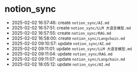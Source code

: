 # notion_sync
- 2025-02-02 16:57:46: create `notion_sync/AI.md`
- 2025-02-02 16:57:51: create `notion_sync/LLM 大语言模型.md`
- 2025-02-02 16:57:55: create `notion_sync/RAG.md`
- 2025-02-02 16:58:00: create `notion_sync/Langchain.md`
- 2025-02-02 09:10:57: update `notion_sync/AI.md`
- 2025-02-02 09:11:01: update `notion_sync/LLM 大语言模型.md`
- 2025-02-02 09:11:04: update `notion_sync/RAG.md`
- 2025-02-02 09:11:07: update `notion_sync/Langchain.md`
- 2025-02-02 18:05:12: update `notion_sync/AI.md`
